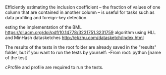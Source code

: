 Efficiently estimating the inclusion coefficient – the fraction of values of one column that are contained in another column – is useful for tasks such as data profiling and foreign-key detection.  

esting the implementation of the BML https://dl.acm.org/doi/pdf/10.14778/3231751.3231759 algorithm using HLL and MinHash datasketches http://ekzhu.com/datasketch/index.html

The results of the tests in the root folder are already saved in the "results" folder, but if you want to run the tests by yourself:
-From root: python [name of the test]

cProfile and profile are required to run the tests.

